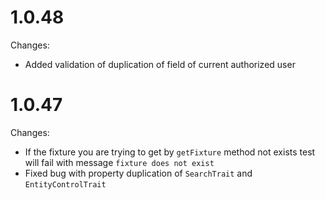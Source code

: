 # 1.0.48
Changes:
 - Added validation of duplication of field of current authorized user

# 1.0.47
Changes: 
 - If the fixture you are trying to get by `getFixture` method not exists test will fail with message `fixture does not exist`
 - Fixed bug with property duplication of `SearchTrait` and `EntityControlTrait`
